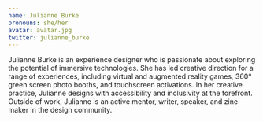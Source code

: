 ```yaml
---
name: Julianne Burke
pronouns: she/her
avatar: avatar.jpg
twitter: julianne_burke
---
```


Julianne Burke is an experience designer who is passionate about exploring the potential of immersive technologies. She has led creative direction for a range of experiences, including virtual and augmented reality games, 360° green screen photo booths, and touchscreen activations. In her creative practice, Julianne designs with accessibility and inclusivity at the forefront. Outside of work, Julianne is an active mentor, writer, speaker, and zine-maker in the design community.

